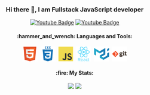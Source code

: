 <div id="header" align="center">
   <h3>Hi there 👋, I am Fullstack JavaScript developer</h3>
   <div id="badges">
      <a href="https://youtube.com/@zethange"><img src="https://img.shields.io/badge/YouTube-red?style=for-the-badge&logo=youtube&logoColor=white" alt="Youtube Badge" /></a>
      <a href="https://t.me/zethange"><img src="https://img.shields.io/badge/Telegram-blue?style=for-the-badge&logo=telegram&logoColor=white" alt="Youtube Badge" /></a>
   </div>
   <div>
      <h4>:hammer_and_wrench: Languages and Tools:</h4>
      <img src="https://github.com/devicons/devicon/blob/master/icons/html5/html5-original.svg" title="HTML5" alt="HTML" width="40" height="40"/>&nbsp;
      <img src="https://github.com/devicons/devicon/blob/master/icons/css3/css3-plain-wordmark.svg"  title="CSS3" alt="CSS" width="40" height="40"/>&nbsp;
      <img src="https://github.com/devicons/devicon/blob/master/icons/javascript/javascript-original.svg" title="JavaScript" alt="JavaScript" width="40" height="40"/>&nbsp;
      <img src="https://github.com/devicons/devicon/blob/master/icons/react/react-original-wordmark.svg" title="React" alt="React" width="40" height="40"/>&nbsp;
      <img src="https://github.com/devicons/devicon/blob/master/icons/materialui/materialui-original.svg" title="Material UI" alt="Material UI" width="40" height="40"/>&nbsp;
      <img src="https://github.com/devicons/devicon/blob/master/icons/git/git-original-wordmark.svg" title="Git" **alt="Git" width="40" height="40"/>
   </div>
      <h4>:fire: My Stats:</h4>
      <img src="http://github-readme-streak-stats.herokuapp.com?user=ZetHange&theme=dark&background=000000" height="200px" />
      <img src="https://github-readme-stats.vercel.app/api/top-langs/?username=zethange&theme=vision-friendly-dark" height="200px" />
</div>
